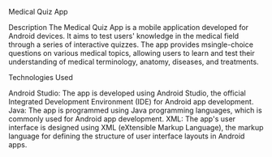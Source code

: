 Medical Quiz App

Description
The Medical Quiz App is a mobile application developed for Android devices. 
It aims to test users' knowledge in the medical field through a series of interactive quizzes. 
The app provides msingle-choice questions on various medical topics, allowing users to learn and test their understanding of medical terminology, anatomy, diseases, and treatments.

Technologies Used

Android Studio: The app is developed using Android Studio, the official Integrated Development Environment (IDE) for Android app development.
Java: The app is programmed using Java programming languages, which is commonly used for Android app development.
XML: The app's user interface is designed using XML (eXtensible Markup Language), the markup language for defining the structure of user interface layouts in Android apps.
